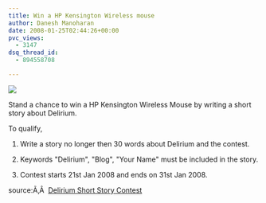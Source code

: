 ```yaml
---
title: Win a HP Kensington Wireless mouse
author: Danesh Manoharan
date: 2008-01-25T02:44:26+00:00
pvc_views:
  - 3147
dsq_thread_id:
  - 894558708

---
```

![](http://farm3.static.flickr.com/2189/2198827963_01a0ae7b8c.jpg)

Stand a chance to win a HP Kensington Wireless Mouse by writing a short story about Delirium.

To qualify,

1. Write a story no longer then 30 words about Delirium and the contest.

2. Keywords "Delirium", "Blog", "Your Name" must be included in the story.

3. Contest starts 21st Jan 2008 and ends on 31st Jan 2008.

source:Ã‚Â  [Delirium Short Story Contest][1]

 [1]: http://www.abinesh.com/delirium/posts/delirium-short-story-contest/